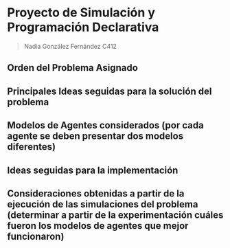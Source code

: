 # Proyecto de Simulación y Programación Declarativa

> Nadia González Fernández C412

## Orden del Problema Asignado

## Principales Ideas seguidas para la solución del problema

## Modelos de Agentes considerados (por cada agente se deben presentar dos modelos diferentes)

## Ideas seguidas para la implementación

## Consideraciones obtenidas a partir de la ejecución de las simulaciones del problema (determinar a partir de la experimentación cuáles fueron los modelos de agentes que mejor funcionaron)
